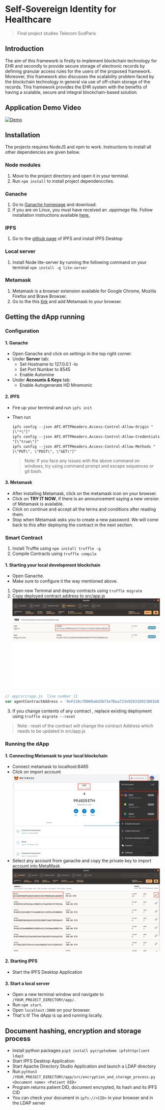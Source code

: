 # Self-Sovereign Identity for Healthcare
> Final project studies
> Telecom SudParis

## Introduction


The aim of this framework is firstly to implement blockchain technology for EHR and secondly to provide secure storage of electronic records by defining granular access rules for the users of the proposed framework. Moreover, this framework also discusses the scalability problem faced by the blockchain technology in general via use of off-chain storage of the records. This framework provides the EHR system with the benefits of having a scalable, secure and integral blockchain-based solution.
<!-- TABLE OF CONTENTS -->


## Application Demo Video  

[![Demo](https://raw.githubusercontent.com/SuyashMore/SwasthyaChain/master/images/YT.png)](https://youtu.be/ieBG1Hj8naA)


## Installation

The projects requires NodeJS and npm to work. Instructions to install all other dependencies are given below.

### Node modules

1. Move to the project directory and open it in your terminal.
2. Run `npm install` to install project dependenccties.

### Ganache

1. Go to [Ganache homepage](https://truffleframework.com/ganache) and download. 
2. If you are on Linux, you must have received an _.appimage_ file. Follow installation instructions available [here.](https://itsfoss.com/use-appimage-linux/)

### IPFS

1. Go to the [github page](https://github.com/ipfs/ipfs-desktop) of IPFS and install IPFS Desktop

### Local server

1. Install Node lite-server by running the following command on your terminal `npm install -g lite-server`

### Metamask

1. Metamask is a browser extension available for Google Chrome, Mozilla Firefox and Brave Browser.
2. Go to the this [link](http://metamask.io/) and add Metamask to your browser.

## Getting the dApp running

### Configuration

#### 1. Ganache
  - Open Ganache and click on settings in the top right corner.
  - Under **Server** tab:
    - Set Hostname to 127.0.0.1 -lo
    - Set Port Number to 8545
    - Enable Automine
  - Under **Accounts & Keys** tab:
    - Enable Autogenerate HD Mnemonic

#### 2. IPFS
  - Fire up your terminal and run `ipfs init`
  - Then run 
    ```
    ipfs config --json API.HTTPHeaders.Access-Control-Allow-Origin "[\"*\"]"
    ipfs config --json API.HTTPHeaders.Access-Control-Allow-Credentials "[\"true\"]"
    ipfs config --json API.HTTPHeaders.Access-Control-Allow-Methods "[\"PUT\", \"POST\", \"GET\"]"
    ```

    > Note: If you face any issues with the above command on windows, try using command prompt and escape sequences or git bash.
#### 3. Metamask
  - After installing Metamask, click on the metamask icon on your browser.
  - Click on __TRY IT NOW__, if there is an announcement saying a new version of Metamask is available.
  - Click on continue and accept all the terms and conditions after reading them.
  - Stop when Metamask asks you to create a new password. We will come back to this after deploying the contract in the next section.
  
### Smart Contract

1. Install Truffle using `npm install truffle -g`
2. Compile Contracts using `truffle compile`

#### 1. Starting your local development blockchain
  - Open Ganache.
  - Make sure to configure it the way mentioned above.
  
1. Open new Terminal and deploy contracts using `truffle migrate`
2. Copy deployed contract address to src/app.js 
![alt text](https://github.com/MarieTcho/Self-Sovereign-Identity-4-Healthcare/blob/main/images/ganache_smart-contract-deployed.png?raw=true)

```js
// app/src/app.js  line number 11
var agentContractAddress = '0xF216cf0009a6d3673e7Baa723e92831D921D01b8';
```

3. If you change contents of any contract , replace existing deployment using `truffle migrate --reset`
> Note :  reset of the contract will change the contract Address which needs to be updated in src/app.js

### Running the dApp

#### 1. Connecting Metamask to your local blockchain
  - Connect metamask to localhost:8485
  - Click on import account
  ![alt text](https://github.com/MarieTcho/Self-Sovereign-Identity-4-Healthcare/blob/main/images/metamask_wallet.png?raw=true)
  - Select any account from ganache and copy the private key to import account into MetaMask
  ![alt text](https://github.com/MarieTcho/Self-Sovereign-Identity-4-Healthcare/blob/main/images/ganache.png?raw=true)

#### 2. Starting IPFS 
  - Start the IPFS Desktop Application
  
#### 3. Start a local server
  - Open a new terminal window and navigate to `/YOUR_PROJECT_DIRECTORY/app/`.
  - Run `npm start`.
  - Open `localhost:3000` on your browser.
  - That's it! The dApp is up and running locally.

## Document hashing, encryption and storage process

  - Install python packages `pip3 install pycryptodome ipfshttpclient ldap3`
  - Start IPFS Desktop Application
  - Start Apache Directory Studio Application and launch a LDAP directory
  - Run `python3 /YOUR_PROJECT_DIRECTORY/app/src/encryption_and_storage_process.py <Document name> <Patient DID>`
  - Program returns patient DID, document encrypted, its hash and its IPFS CID
  - You can check your document in `ipfs://<CID>` in your browser and in the LDAP server